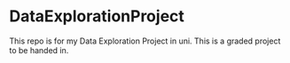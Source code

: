 # DataExplorationProject
This repo is for my Data Exploration Project in uni.  This is a graded project to be handed in.

